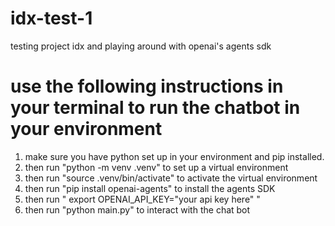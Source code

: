# idx-test-1
testing project idx and playing around with openai's agents sdk

# use the following instructions in your terminal to run the chatbot in your environment

1. make sure you have python set up in your environment and pip installed.
2. then run "python -m venv .venv" to set up a virtual environment
3. then run "source .venv/bin/activate" to activate the virtual environment
4. then run "pip install openai-agents" to install the agents SDK
5. then run " export OPENAI_API_KEY="your api key here" "
6. then run "python main.py" to interact with the chat bot
